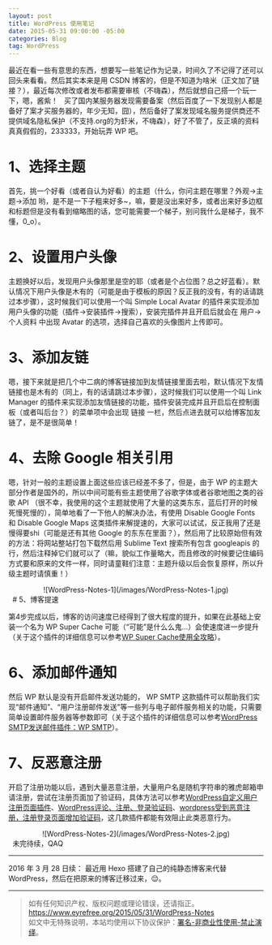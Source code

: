 ```yaml
---
layout: post
title: WordPress 使用笔记 
date: 2015-05-31 09:00:00 -05:00
categories: Blog
tag: WordPress
---
```


最近在看一些有意思的东西，想要写一些笔记作为记录，时间久了不记得了还可以回头来看看。然后其实本来是用 CSDN 博客的，但是不知道为啥米（正文加了链接？），最近每次修改或者发布都需要审核（不嗨森），然后就想自己搭一个玩一下，嗯，酱紫！
 
买了国内某服务器发现需要备案（然后百度了一下发现别人都是备好了案才买服务器的，年少无知，囧），然后备好了案发现域名服务提供商还不提供域名隐私保护（不支持.org的为虾米，不嗨森），好了不管了，反正填的资料真真假假的，233333，开始玩弄 WP 吧。
 
# 1、选择主题

首先，挑一个好看（或者自认为好看）的主题（什么，你问主题在哪里？外观->主题->添加 哟，是不是一下子粗来好多~，嘛，要是没出来好多，或者出来好多边框和标题但是没有看到缩略图的话，您可能需要一个梯子，别问我什么是梯子，我不懂，0_o）。
 
# 2、设置用户头像

主题换好以后，发现用户头像那里是空的耶（或者是个占位图？总之好蓝看）。默认情况下用户头像是木有的（可能是由于模板的原因？反正我的没有，有的话请跳过本步骤），这时候我们可以使用一个叫 Simple Local Avatar 的插件来实现添加用户头像的功能（插件->安装插件->搜索），安装完插件并且开启后就会在 用户->个人资料 中出现 Avatar 的选项，选择自己喜欢的头像图片上传即可。
 
# 3、添加友链

嗯，接下来就是把几个中二病的博客链接加到友情链接里面去啦，默认情况下友情链接也是木有的（同上，有的话请跳过本步骤），这时候我们可以使用一个叫 Link Manager 的插件来实现添加友情链接的功能，插件安装完成并且开启后在控制面板（或者叫后台？）的菜单项中会出现 链接 一栏，然后点进去就可以给博客加友链了，是不是很简单！
 
# 4、去除 Google 相关引用

嗯，针对一般的主题设置上面这些应该已经差不多了，但是，由于 WP 的主题大部分作者是国外的，所以中间可能有些主题使用了谷歌字体或者谷歌地图之类的谷歌 API （很不幸，我使用的这个主题就使用了大量的这类东东，蓝后打开的时候死慢死慢的），简单地看了一下他人的解决办法，有使用 Disable Google Fonts 和 Disable Google Maps 这类插件来解提速的，大家可以试试，反正我用了还是慢得要shi（可能是还有其他 Google 的东东在里面？），然后用了比较原始但有效的方法：将网站整站打包下载然后用 Sublime Text 搜索所有包含 googleapis 的行，然后注释掉它们就可以了（嘛，貌似工作量略大，而且修改的时候要记住编码方式要和原来的文件一样，同时请童鞋们注意：主题升级以后会恢复原样，所以升级主题时请慎重！）

<center>
![WordPress-Notes-1](/images/WordPress-Notes-1.jpg)
</center>
 
# 5、博客提速

第4步完成以后，博客的访问速度已经得到了很大程度的提升，如果在此基础上安装一个名为 WP Super Cache 可能（“可能”是什么么鬼…）会使速度进一步提升（关于这个插件的详细信息可以参考[WP Super Cache使用全攻略](http://plugins.wopus.org/best-plugin/242.html)）。
 
# 6、添加邮件通知

然后 WP 默认是没有开启邮件发送功能的， WP SMTP 这款插件可以帮助我们实现“邮件通知”、“用户注册邮件发送”等一些列与电子邮件服务相关的功能，只需要简单设置邮件服务器等参数即可（关于这个插件的详细信息可以参考[WordPress SMTP发送邮件插件：WP SMTP](http://www.wpdaxue.com/wordpress-smtp-email.html)）。
 
# 7、反恶意注册

开启了注册功能以后，遇到大量恶意注册，大量用户名是随机字符串的雅虎邮箱申请注册，尝试在注册页面加了验证码，具体方法可以参考[WordPress自定义用户注册页面插件](http://www.ludou.org/wordpress-ludou-custom-user-register.html)、[WordPress评论、注册、登录验证码](http://www.zhiyanblog.com/wordpress-si-captcha-anti-spam-plugin.html)、[wordpress受到恶意注册，注册登录页面增加验证码](http://www.diandidao.com/573.html)，这几款插件都能有效阻止此类恶意行为。

<center>
![WordPress-Notes-2](/images/WordPress-Notes-2.jpg)
</center>
 
未完待续，QAQ

---

2016 年 3 月 28 日续：
最近用 Hexo 搭建了自己的纯静态博客来代替 WordPress，然后在把原来的博客迁移过来，😌。

---

> 如有任何知识产权、版权问题或理论错误，还请指正。   
> https://www.eyrefree.org/2015/05/31/WordPress-Notes   
> 如文中无特殊说明，本站均使用以下协议保护：[署名-非商业性使用-禁止演绎](http://creativecommons.org/licenses/by-nc-nd/3.0/cn/)。   
